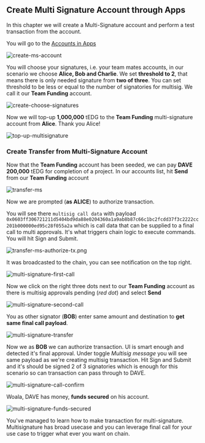 ## Create Multi Signature Account through Apps

In this chapter we will create a Multi-Signature account and perform a test transaction from the account.

You will go to the [Accounts in Apps](https://polkadot.js.org/apps/#/accounts)

![create-ms-account](./assets/create-ms-account.png)

You will choose your signatures, i.e. your team mates accounts, in our scenario we choose **Alice, Bob and Charlie**. We set **threshold to 2**, that means there is only needed signature from **two of three**. You can set threshold to be less or equal to the number of signatories for multisig. We call it our **Team Funding** account. 

![create-choose-signatures](./assets/create-choose-signatures.png)

Now we will top-up **1,000,000** tEDG to the **Team Funding** multi-signature account from **Alice**. Thank you Alice!

![top-up-multisignature](./assets/create-top-up-ms.png)


### Create Transfer from Multi-Signature Account

Now that the **Team Funding** account has been seeded, we can pay **DAVE** **200,000** tEDG for completion of a project. In our accounts list, hit **Send** from our **Team Funding** account

![transfer-ms](./assets/transfer-ms.png)

Now we are prompted (**as ALICE**) to authorize transaction. 

You will see there `multisig call data` with payload 
`0x0603ff306721211d5404bd9da88e0204360a1a9ab8b87c66c1bc2fcdd37f3c2222cc201b000000ed95c28f055a2a` which is call data that can be supplied to a final call to multi approvals. It's what triggers chain logic to execute commands. You will hit Sign and Submit.

![transfer-ms-authorize-tx.png](./assets/transfer-ms-authorize-tx.png)

It was broadcasted to the chain, you can see notification on the top right.

![multi-signature-first-call](./assets/transfer-ms-first-call.png)

Now we click on the right three dots next to our **Team Funding** account as there is multisig approvals pending (*red dot*) and select **Send**

![multi-signature-second-call](./assets/transfer-ms-second-call.png)

You as other signator (**BOB**) enter same amount and destination to **get same final call payload**.

![multi-signature-transfer](./assets/transfer-ms.png)

Now we as **BOB** we can authorize transaction. UI is smart enough and detected it's final approval. Under toggle *Multisig message* you will see same payload as we're creating multisig transaction.
Hit Sign and Submit and it's should be signed 2 of 3 signatories which is enough for this scenario so can transaction can pass through to DAVE.

![multi-signature-call-confirm](./assets/transfer-ms-second-call-confirm.png)

Woala, DAVE has money, **funds secured** on his account.

![multi-signature-funds-secured](./assets/funds-secured.png)

You've managed to learn how to make transaction for multi-signature. Multisignature has broad usecase and you can leverage final call for your use case to trigger what ever you want on chain.
